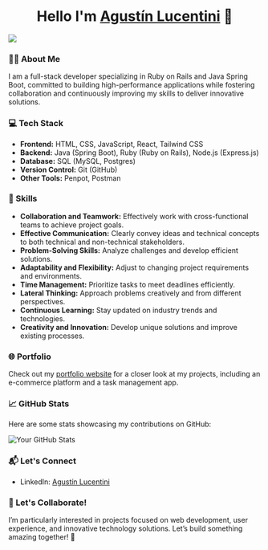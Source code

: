 <div align="center">
<h1 align="center">Hello I'm <a href="https://lucen.is-a.dev/">Agustín Lucentini</a> 👋</h1>
</div>
<img src="https://res.cloudinary.com/dcbmvyyes/image/upload/v1705167717/lucendevBanner_z4lhqn.png">

### 👨‍💻 About Me

I am a full-stack developer specializing in Ruby on Rails and Java Spring Boot, committed to building high-performance applications while fostering collaboration and continuously improving my skills to deliver innovative solutions.

### 💻 Tech Stack

- **Frontend:** HTML, CSS, JavaScript, React, Tailwind CSS
- **Backend:** Java (Spring Boot), Ruby (Ruby on Rails), Node.js (Express.js)
- **Database:** SQL (MySQL, Postgres)
- **Version Control:** Git (GitHub)
- **Other Tools:** Penpot, Postman

### 🚀 Skills

- **Collaboration and Teamwork:** Effectively work with cross-functional teams to achieve project goals.
- **Effective Communication:** Clearly convey ideas and technical concepts to both technical and non-technical stakeholders.
- **Problem-Solving Skills:** Analyze challenges and develop efficient solutions.
- **Adaptability and Flexibility:** Adjust to changing project requirements and environments.
- **Time Management:** Prioritize tasks to meet deadlines efficiently.
- **Lateral Thinking:** Approach problems creatively and from different perspectives.
- **Continuous Learning:** Stay updated on industry trends and technologies.
- **Creativity and Innovation:** Develop unique solutions and improve existing processes.

### 🌐 Portfolio

Check out my [portfolio website](https://lucen.is-a.dev/) for a closer look at my projects, including an e-commerce platform and a task management app.

### 📈 GitHub Stats

Here are some stats showcasing my contributions on GitHub:

![Your GitHub Stats](https://github-readme-stats.vercel.app/api?username=lucenstuff&show_icons=true&hide=issues&theme=radical)

### 📬 Let's Connect

- LinkedIn: [Agustín Lucentini](https://www.linkedin.com/in/agustín-lucentini-055832276/)

### 🚀 Let's Collaborate!

I’m particularly interested in projects focused on web development, user experience, and innovative technology solutions. Let’s build something amazing together! 🌟

